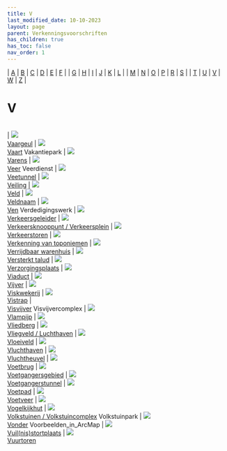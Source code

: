 ```yaml
---
title: V
last_modified_date: 10-10-2023
layout: page
parent: Verkenningsvoorschriften
has_children: true
has_toc: false
nav_order: 1
---
```


| [A](../A/A.html) | [B](../B/B.html) | [C](../C/C.html) | [D](../D/D.html) | [E](../E/E.html) | [F](../F/F.html) |
| [G](../G/G.html) | [H](../H/H.html) | [I](../I/I.html) | [J](../J/J.html) | [K](../K/K.html) | [L](../L/L.html) |
| [M](../M/M.html) | [N](../N/N.html) | [O](../O/O.html) | [P](../P/P.html) | [R](../R/R.html) | [S](../S/S.html) |
| [T](../T/T.html) | [U](../U/U.html) | [V](../V/V.html) | [W](../W/W.html) | [Z](../Z/Z.html) |

V
=

|     |     |     |     |     |
| --- | --- | --- | --- | --- |

| [![](Vaargeul/Vaargeul_125x100.bmp)](Vaargeul/Vaargeul.html)<br>[Vaargeul](Vaargeul/Vaargeul.html)
| [![](../K/Kanaal/vv_0381_125x100.jpg)](Vaart/Vaart.html)<br>[Vaart](Vaart/Vaart.html)
Vakantiepark
| [![](Varens/Varens_125x100.jpg)](Varens/Varens.html)<br>[Varens](Varens/Varens.html)
| [![](Veer/vv_0305_125x100.jpg)](Veer/Veer.html)<br>[Veer](Veer/Veer.html)
Veerdienst
| [![](../../images/foto-niet-beschikbaar.jpg)](Veetunnel/Veetunnel.html)<br>[Veetunnel](Veetunnel/Veetunnel.html)
| [![](../../images/foto-niet-beschikbaar.jpg)](Veiling/Veiling.html)<br>[Veiling](Veiling/Veiling.html)
| [![](Veld/Veld_125x100.bmp)](Veld/Veld.html)<br>[Veld](Veld/Veld.html)
| [![](../../images/foto-niet-beschikbaar.jpg)](Veldnaam/Veldnaam.html)<br>[Veldnaam](Veldnaam/Veldnaam.html)
| [![](Ven/vv_0319_125x100.jpg)](Ven/Ven.html)<br>[Ven](Ven/Ven.html)
Verdedigingswerk
| [![](Verkeersgeleider/verkeersgeleider2_125x100.jpg)](Verkeersgeleider/Verkeersgeleider.html)<br>[Verkeersgeleider](Verkeersgeleider/Verkeersgeleider.html)
| [![](../K/Knooppunt/Knooppunt_125x100.jpg)](Verkeersknooppunt,Verkeersplein/Verkeersknooppunt,Verkeersplein.html)<br>[Verkeersknooppunt / Verkeersplein](Verkeersknooppunt,Verkeersplein/Verkeersknooppunt,Verkeersplein.html)
| [![](Verkeerstoren/vv_0227_125x100.jpg)](Verkeerstoren/Verkeerstoren.html)<br>[Verkeerstoren](Verkeerstoren/Verkeerstoren.html)
| [![](Verkenning_van_toponiemen/toponiemen_100x100.jpg)](Verkenning_van_toponiemen/Verkenning_van_toponiemen.html)<br>[Verkenning van toponiemen](Verkenning_van_toponiemen/Verkenning_van_toponiemen.html)
| [![](../../images/foto-niet-beschikbaar.jpg)](Verrijdbaar_warenhuis/Verrijdbaar_warenhuis.html)<br>[Verrijdbaar warenhuis](Verrijdbaar_warenhuis/Verrijdbaar_warenhuis.html)
| [![](../../images/foto-niet-beschikbaar.jpg)](Versterkt_talud/Versterkt_talud.html)<br>[Versterkt talud](Versterkt_talud/Versterkt_talud.html)
| [![](Verzorgingsplaats/verzorgingsplaats_125x100.jpg)](Verzorgingsplaats/Verzorgingsplaats.html)<br>[Verzorgingsplaats](Verzorgingsplaats/Verzorgingsplaats.html)
| [![](Viaduct/vv_0160_125x100.jpg)](Viaduct/Viaduct.html)<br>[Viaduct](Viaduct/Viaduct.html)
| [![](../../images/foto-niet-beschikbaar.jpg)](Vijver/Vijver.html)<br>[Vijver](Vijver/Vijver.html)
| [![](Viskwekerij/Viskwekerij_125x100.jpg)](Viskwekerij/Viskwekerij.html)<br>[Viskwekerij](Viskwekerij/Viskwekerij.html)
| [![](Vistrap/Vistrap_125x100.jpg)](Vistrap/Vistrap.html)<br>[Vistrap](Vistrap/Vistrap.html)
| [](Visvijver/Visvijver.html)<br>[Visvijver](Visvijver/Visvijver.html)
Visvijvercomplex
| [![](../../images/foto-niet-beschikbaar.jpg)](Vlampijp/Vlampijp.html)<br>[Vlampijp](Vlampijp/Vlampijp.html)
| [![](Vliedberg/Vliedberg_125x100.bmp)](Vliedberg/Vliedberg.html)<br>[Vliedberg](Vliedberg/Vliedberg.html)
| [![](Vliegveld/vv_0227_125x100.jpg)](Vliegveld/Vliegveld.html)<br>[Vliegveld / Luchthaven](Vliegveld/Vliegveld.html)
| [![](../../images/foto-niet-beschikbaar.jpg)](Vloeiveld/Vloeiveld.html)<br>[Vloeiveld](Vloeiveld/Vloeiveld.html)
| [![](../../images/foto-niet-beschikbaar.jpg)](Vluchthaven/Vluchthaven.html)<br>[Vluchthaven](Vluchthaven/Vluchthaven.html)
| [![](../../images/foto-niet-beschikbaar.jpg)](Vluchtheuvel/Vluchtheuvel.html)<br>[Vluchtheuvel](Vluchtheuvel/Vluchtheuvel.html)
| [![](Voetbrug/vv_0762_125x100.jpg)](Voetbrug/Voetbrug.html)<br>[Voetbrug](Voetbrug/Voetbrug.html)
| [![](Voetgangersgebied/vv_0488_125x100.jpg)](Voetgangersgebied/Voetgangersgebied.html)<br>[Voetgangersgebied](Voetgangersgebied/Voetgangersgebied.html)
| [![](Voetgangerstunnel/voetgangerstunnel_100x125.jpg)](Voetgangerstunnel/Voetgangerstunnel.html)<br>[Voetgangerstunnel](Voetgangerstunnel/Voetgangerstunnel.html)
| [![](Voetpad/Voetpad4_125x100.jpg)](Voetpad/Voetpad.html)<br>[Voetpad](Voetpad/Voetpad.html)
| [![](../../images/foto-niet-beschikbaar.jpg)](Voetveer/Voetveer.html)<br>[Voetveer](Voetveer/Voetveer.html)
| [![](Vogelkijkhut/vogelkijkhut_125x94.jpg)](Vogelkijkhut/Vogelkijkhut.html)<br>[Vogelkijkhut](Vogelkijkhut/Vogelkijkhut.html)
| [![](Volkstuinen_Volkstuincomplex/Volkstuinen_Volkstuincomplex_125x100.bmp)](Volkstuinen_Volkstuincomplex/Volkstuinen_Volkstuincomplex.html)<br>[Volkstuinen / Volkstuincomplex](Volkstuinen_Volkstuincomplex/Volkstuinen_Volkstuincomplex.html)
Volkstuinpark
| [![](Vonder/vv_0322_125x100.jpg)](Vonder/Vonder.html)<br>[Vonder](Vonder/Vonder.html)
Voorbeelden_in_ArcMap
| [![](../../images/foto-niet-beschikbaar.jpg)](Vuil(nis)stortplaats/Vuil(nis)stortplaats.html)<br>[Vuil(nis)stortplaats](Vuil(nis)stortplaats/Vuil(nis)stortplaats.html)
| [![](../T/Toren/vv_0300_125x100.jpg)](Vuurtoren/Vuurtoren.html)<br>[Vuurtoren](Vuurtoren/Vuurtoren.html)
